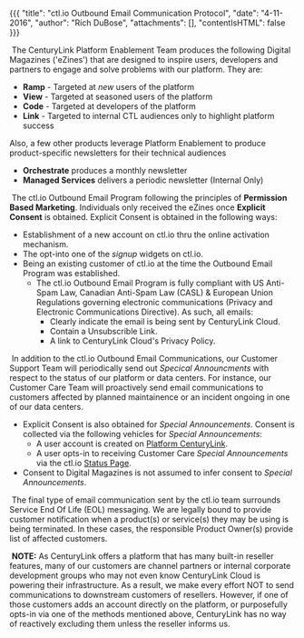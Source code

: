 {{{
  "title": "ctl.io Outbound Email Communication Protocol",
  "date": "4-11-2016",
  "author": "Rich DuBose",
  "attachments": [],
  "contentIsHTML": false
}}}

​
The CenturyLink Platform Enablement Team produces the following Digital Magazines ('eZines') that are designed to inspire users, developers and partners to engage and solve problems with our platform. They are:

  * **Ramp** - Targeted at *new* users of the platform
  * **View** - Targeted at seasoned users of the platform
  * **Code** - Targeted at developers of the platform
  * **Link** - Targeted to internal CTL audiences only to highlight platform success
​

Also, a few other products leverage Platform Enablement to produce product-specific newsletters for their technical audiences

  * **Orchestrate** produces a monthly newsletter
  * **Managed Services** delivers a periodic newsletter (Internal Only)

​
The ctl.io Outbound Email Program following the principles of **Permission Based Marketing**. Individuals only received the eZines once **Explicit Consent** is obtained. Explicit Consent is obtained in the following ways:

  * Establishment of a new account on ctl.io thru the online activation mechanism.
  * The opt-into one of the *signup* widgets on ctl.io.
  * Being an existing customer of ctl.io at the time the Outbound Email Program was established.
    * The ctl.io Outbound Email Program is fully compliant with US Anti-Spam Law, Canadian Anti-Spam Law (CASL) & European Union Regulations governing electronic communications (Privacy and Electronic Communications Directive). As such, all emails:
      * Clearly indicate the email is being sent by CenturyLink Cloud.
      * Contain a Unsubscrible Link.
      * A link to CenturyLink Cloud's Privacy Policy.

​
In addition to the ctl.io Outbound Email Communications, our Customer Support Team will periodically send out *Specical Announcments* with respect to the status of our platform or data centers.  For instance, our Customer Care Team will proactively send email communications to customers affected by planned maintainence or an incident ongoing in one of our data centers.

* Explicit Consent is also obtained for *Special Announcements*.  Consent is collected via the following vehicles for *Special Announcements*:
  * A user account is created on [Platform CenturyLink](https://control.ctl.io).
  * A user opts-in to receiving Customer Care *Special Announcements* via the ctl.io [Status Page](https://status.ctl.io).
* Consent to Digital Magazines is not assumed to infer consent to *Special Announcements*.

​
The final type of email communication sent by the ctl.io team surrounds Service End Of Life (EOL) messaging. We are legally bound to provide customer notification when a product(s) or service(s) they may be using is being terminated. In these cases, the responsible Product Owner(s) provide list of affected customers.

​
**NOTE:** As CenturyLink offers a platform that has many built-in reseller features, many of our customers are channel partners or internal corporate development groups who may not even know CenturyLink Cloud is powering their infrastructure. As a result, we make every effort NOT to send communications to downstream customers of resellers.  However, if one of those customers adds an account directly on the platform, or purposefully opts-in via one of the methods mentioned above, CenturyLink has no way of reactively excluding them unless the reseller informs us.

